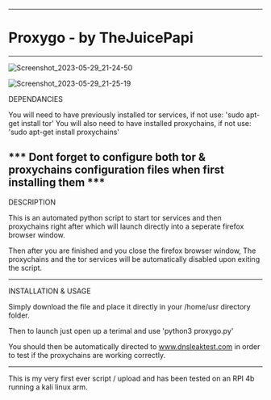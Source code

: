 -------------------------------------------------------------------------------------------------------------------------------------------

# Proxygo - by TheJuicePapi

-------------------------------------------------------------------------------------------------------------------------------------------
![Screenshot_2023-05-29_21-24-50](https://github.com/TheJuicePapi/proxygo/assets/134894632/9dcc44bb-11bd-48ff-8343-0ac50faa6bf1)

![Screenshot_2023-05-29_21-25-19](https://github.com/TheJuicePapi/proxygo/assets/134894632/44be6f0d-0ae8-4aa9-8a1f-ba065dd467f3)


DEPENDANCIES

You will need to have previously installed tor services, if not use: 'sudo apt-get install tor'
You will also need to have installed proxychains, if not use: 'sudo apt-get install proxychains'

*** Dont forget to configure both tor & proxychains configuration files when first installing them ***
-------------------------------

DESCRIPTION

This is an automated python script to start tor services and then proxychains right after which will launch directly into a seperate firefox browser window.

Then after you are finished and you close the firefox browser window, The proxychains and the tor services will be automatically disabled upon exiting the script.

-------------------------------
 
INSTALLATION & USAGE

Simply download the file and place it directly in your /home/usr directory folder.

Then to launch just open up a terimal and use 'python3 proxygo.py'

You should then be automatically directed to www.dnsleaktest.com in order to test 
if the proxychains are working correctly. 

-------------------------------

This is my very first ever script / upload and has been tested on an RPI 4b running a kali linux arm. 

